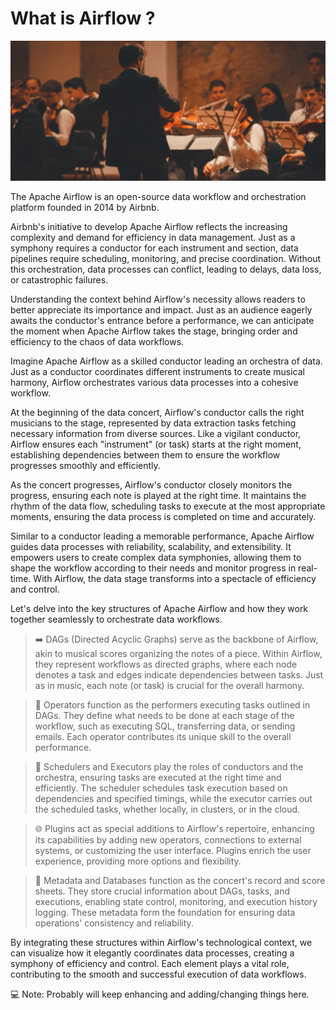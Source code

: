 # What is Airflow ?


![maestro](../assets/imgs/maes_orchestra.png)


The Apache Airflow is an open-source data workflow and orchestration platform founded in 2014 by Airbnb.

Airbnb's initiative to develop Apache Airflow reflects the increasing complexity and demand for efficiency in data management. Just as a symphony requires a conductor for each instrument and section, data pipelines require scheduling, monitoring, and precise coordination. Without this orchestration, data processes can conflict, leading to delays, data loss, or catastrophic failures. 

Understanding the context behind Airflow's necessity allows readers to better appreciate its importance and impact. Just as an audience eagerly awaits the conductor's entrance before a performance, we can anticipate the moment when Apache Airflow takes the stage, bringing order and efficiency to the chaos of data workflows.

Imagine Apache Airflow as a skilled conductor leading an orchestra of data. Just as a conductor coordinates different instruments to create musical harmony, Airflow orchestrates various data processes into a cohesive workflow.

At the beginning of the data concert, Airflow's conductor calls the right musicians to the stage, represented by data extraction tasks fetching necessary information from diverse sources. Like a vigilant conductor, Airflow ensures each "instrument" (or task) starts at the right moment, establishing dependencies between them to ensure the workflow progresses smoothly and efficiently.

As the concert progresses, Airflow's conductor closely monitors the progress, ensuring each note is played at the right time. It maintains the rhythm of the data flow, scheduling tasks to execute at the most appropriate moments, ensuring the data process is completed on time and accurately.

Similar to a conductor leading a memorable performance, Apache Airflow guides data processes with reliability, scalability, and extensibility. It empowers users to create complex data symphonies, allowing them to shape the workflow according to their needs and monitor progress in real-time. With Airflow, the data stage transforms into a spectacle of efficiency and control.


Let's delve into the key structures of Apache Airflow and how they work together seamlessly to orchestrate data workflows.


> ➡️ DAGs (Directed Acyclic Graphs) serve as the backbone of Airflow, akin to musical scores organizing the notes of a piece. Within Airflow, they represent workflows as directed graphs, where each node denotes a task and edges indicate dependencies between tasks. Just as in music, each note (or task) is crucial for the overall harmony.

> 👷 Operators function as the performers executing tasks outlined in DAGs. They define what needs to be done at each stage of the workflow, such as executing SQL, transferring data, or sending emails. Each operator contributes its unique skill to the overall performance.

> 📆 Schedulers and Executors play the roles of conductors and the orchestra, ensuring tasks are executed at the right time and efficiently. The scheduler schedules task execution based on dependencies and specified timings, while the executor carries out the scheduled tasks, whether locally, in clusters, or in the cloud.

> 🌐 Plugins act as special additions to Airflow's repertoire, enhancing its capabilities by adding new operators, connections to external systems, or customizing the user interface. Plugins enrich the user experience, providing more options and flexibility.

> 💾 Metadata and Databases function as the concert's record and score sheets. They store crucial information about DAGs, tasks, and executions, enabling state control, monitoring, and execution history logging. These metadata form the foundation for ensuring data operations' consistency and reliability.


By integrating these structures within Airflow's technological context, we can visualize how it elegantly coordinates data processes, creating a symphony of efficiency and control. Each element plays a vital role, contributing to the smooth and successful execution of data workflows.

💻 Note: Probably will keep enhancing and adding/changing things here.